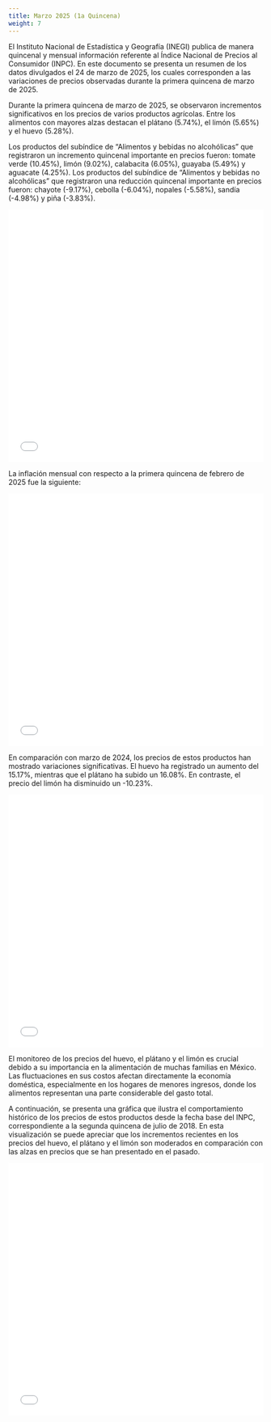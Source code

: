 ```yaml
---
title: Marzo 2025 (1a Quincena)
weight: 7
---
```


El Instituto Nacional de Estadística y Geografía (INEGI) publica de manera quincenal y mensual información referente al Índice Nacional de Precios al Consumidor (INPC). En este documento se presenta un resumen de los datos divulgados el 24 de marzo de 2025, los cuales corresponden a las variaciones de precios observadas durante la primera quincena de marzo de 2025.

Durante la primera quincena de marzo de 2025, se observaron incrementos significativos en los precios de varios productos agrícolas. Entre los alimentos con mayores alzas destacan el plátano (5.74%), el limón (5.65%) y el huevo (5.28%).

Los productos del subíndice de “Alimentos y bebidas no alcohólicas” que registraron un incremento quincenal importante en precios fueron: tomate verde (10.45%), limón (9.02%), calabacita (6.05%), guayaba (5.49%) y aguacate (4.25%). Los productos del subíndice de “Alimentos y bebidas no alcohólicas” que registraron una reducción quincenal importante en precios fueron: chayote (-9.17%), cebolla (-6.04%), nopales (-5.58%), sandía (-4.98%) y piña (-3.83%). 

<iframe src="/treemap_inpc_quincenal_mar24.html" width="100%" height="500" style="border:none;"></iframe>

La inflación mensual con respecto a la primera quincena de febrero de 2025 fue la siguiente:

<iframe src="/treemap_inpc_mensual_mar24.html" width="100%" height="500" style="border:none;"></iframe>

En comparación con marzo de 2024, los precios de estos productos han mostrado variaciones significativas. El huevo ha registrado un aumento del 15.17%, mientras que el plátano ha subido un 16.08%. En contraste, el precio del limón ha disminuido un -10.23%.

<iframe src="/treemap_inpc_anual_mar24.html" width="100%" height="500" style="border:none;"></iframe>

El monitoreo de los precios del huevo, el plátano y el limón es crucial debido a su importancia en la alimentación de muchas familias en México. Las fluctuaciones en sus costos afectan directamente la economía doméstica, especialmente en los hogares de menores ingresos, donde los alimentos representan una parte considerable del gasto total.

A continuación, se presenta una gráfica que ilustra el comportamiento histórico de los precios de estos productos desde la fecha base del INPC, correspondiente a la segunda quincena de julio de 2018. En esta visualización se puede apreciar que los incrementos recientes en los precios del huevo, el plátano y el limón son moderados en comparación con las alzas en precios que se han presentado en el pasado.

<iframe src="/linesfeb_24_2025.html" width="100%" height="500" style="border:none;"></iframe>

